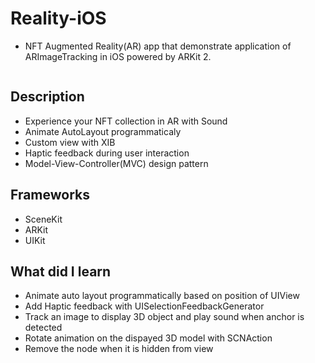 # Reality-iOS

- NFT Augmented Reality(AR) app that demonstrate application of ARImageTracking in iOS powered by ARKit 2.

<img src=" " width="200">


## Description
- Experience your NFT collection in AR with Sound
- Animate AutoLayout programmaticaly
- Custom view with XIB
- Haptic feedback during user interaction
- Model-View-Controller(MVC) design pattern
## Frameworks

- SceneKit
- ARKit
- UIKit

## What did I learn

- Animate auto layout programmatically based on position of UIView
- Add Haptic feedback with UISelectionFeedbackGenerator
- Track an image to display 3D object and play sound when anchor is detected
- Rotate animation on the dispayed 3D model with SCNAction
- Remove the node when it is hidden from view




